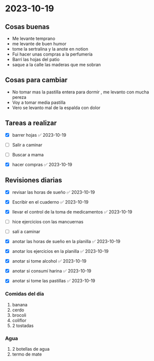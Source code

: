 # 2023-10-19
## Cosas buenas
- Me levante temprano 
- me levante de buen humor 
-  tome la sertralina y la anote en notion 
- Fui hacer unas compras a la perfumería
- Barrí las hojas del patio 
- saque a la calle las maderas que me sobran 
## Cosas para cambiar 
- No tomar mas la pastilla entera para dormir , me levanto con mucha pereza
- Voy a tomar media pastilla
- Vero se levanto mal de la espalda con dolor 


## Tareas a realizar 
- [x] barrer hojas ✅ 2023-10-19
- [ ] Salir a caminar 
- [ ] Buscar a mama
- [x] hacer compras ✅ 2023-10-19


## Revisiones diarias
- [x] revisar las horas de sueño ✅ 2023-10-19
- [x] Escribir en el cuaderno ✅ 2023-10-19
- [x] llevar el control de la toma de medicamentos ✅ 2023-10-19
- [ ] hice ejercicios con las mancuernas 
- [ ] salí a caminar 
- [x] anotar las horas de sueño en la planilla ✅ 2023-10-19
- [x] anotar los ejercicios  en la planilla ✅ 2023-10-19
- [x] anotar si tome alcohol ✅ 2023-10-19
- [x] anotar si consumí harina ✅ 2023-10-19
- [x] anotar si tome las pastillas ✅ 2023-10-19


### Comidas del día 
1. banana
2. cerdo
3. brocoli
4. coliflor
5. 2 tostadas
### Agua 
1. 2 botellas de agua
2. termo de mate